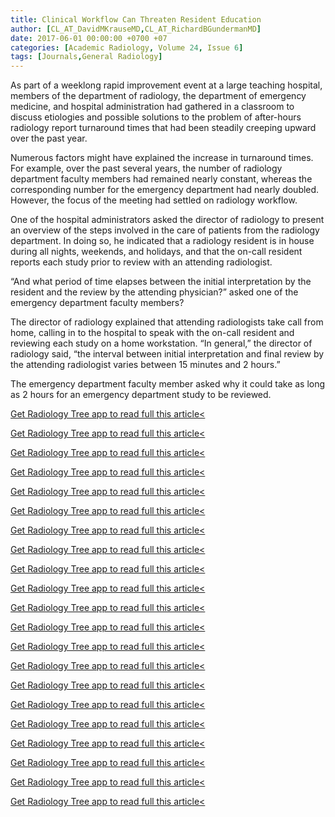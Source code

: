 ```yaml
---
title: Clinical Workflow Can Threaten Resident Education
author: [CL_AT_DavidMKrauseMD,CL_AT_RichardBGundermanMD]
date: 2017-06-01 00:00:00 +0700 +07
categories: [Academic Radiology, Volume 24, Issue 6]
tags: [Journals,General Radiology]
---
```

As part of a weeklong rapid improvement event at a large teaching hospital, members of the department of radiology, the department of emergency medicine, and hospital administration had gathered in a classroom to discuss etiologies and possible solutions to the problem of after-hours radiology report turnaround times that had been steadily creeping upward over the past year.

Numerous factors might have explained the increase in turnaround times. For example, over the past several years, the number of radiology department faculty members had remained nearly constant, whereas the corresponding number for the emergency department had nearly doubled. However, the focus of the meeting had settled on radiology workflow.

One of the hospital administrators asked the director of radiology to present an overview of the steps involved in the care of patients from the radiology department. In doing so, he indicated that a radiology resident is in house during all nights, weekends, and holidays, and that the on-call resident reports each study prior to review with an attending radiologist.

“And what period of time elapses between the initial interpretation by the resident and the review by the attending physician?” asked one of the emergency department faculty members?

The director of radiology explained that attending radiologists take call from home, calling in to the hospital to speak with the on-call resident and reviewing each study on a home workstation. “In general,” the director of radiology said, “the interval between initial interpretation and final review by the attending radiologist varies between 15 minutes and 2 hours.”

The emergency department faculty member asked why it could take as long as 2 hours for an emergency department study to be reviewed.

[Get Radiology Tree app to read full this article<](https://clinicalpub.com/app)

[Get Radiology Tree app to read full this article<](https://clinicalpub.com/app)

[Get Radiology Tree app to read full this article<](https://clinicalpub.com/app)

[Get Radiology Tree app to read full this article<](https://clinicalpub.com/app)

[Get Radiology Tree app to read full this article<](https://clinicalpub.com/app)

[Get Radiology Tree app to read full this article<](https://clinicalpub.com/app)

[Get Radiology Tree app to read full this article<](https://clinicalpub.com/app)

[Get Radiology Tree app to read full this article<](https://clinicalpub.com/app)

[Get Radiology Tree app to read full this article<](https://clinicalpub.com/app)

[Get Radiology Tree app to read full this article<](https://clinicalpub.com/app)

[Get Radiology Tree app to read full this article<](https://clinicalpub.com/app)

[Get Radiology Tree app to read full this article<](https://clinicalpub.com/app)

[Get Radiology Tree app to read full this article<](https://clinicalpub.com/app)

[Get Radiology Tree app to read full this article<](https://clinicalpub.com/app)

[Get Radiology Tree app to read full this article<](https://clinicalpub.com/app)

[Get Radiology Tree app to read full this article<](https://clinicalpub.com/app)

[Get Radiology Tree app to read full this article<](https://clinicalpub.com/app)

[Get Radiology Tree app to read full this article<](https://clinicalpub.com/app)

[Get Radiology Tree app to read full this article<](https://clinicalpub.com/app)

[Get Radiology Tree app to read full this article<](https://clinicalpub.com/app)

[Get Radiology Tree app to read full this article<](https://clinicalpub.com/app)